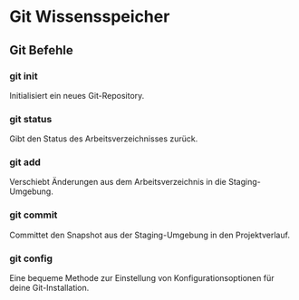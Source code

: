 # Git Wissensspeicher

## Git Befehle

### git init

Initialisiert ein neues Git-Repository.

### git status

Gibt den Status des Arbeitsverzeichnisses zurück.

### git add

Verschiebt Änderungen aus dem Arbeitsverzeichnis in die Staging-Umgebung.

### git commit

Committet den Snapshot aus der Staging-Umgebung in den Projektverlauf.

### git config

Eine bequeme Methode zur Einstellung von Konfigurationsoptionen für deine Git-Installation.

